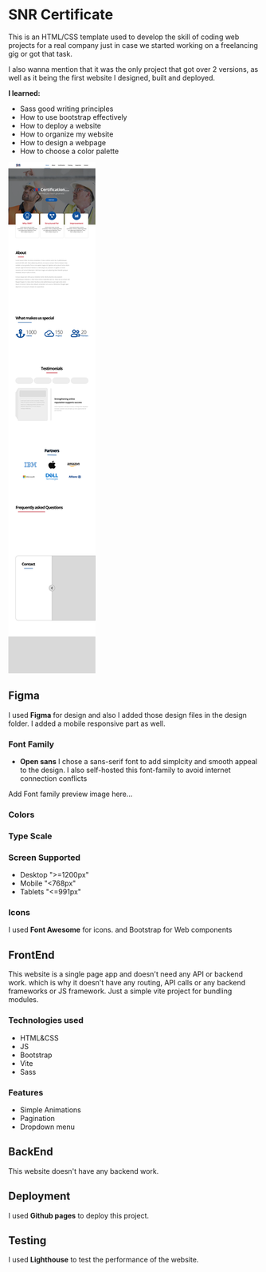 # SNR Certificate

This is an HTML/CSS template used to develop the skill of coding web projects for a real company just in case we started working on a freelancing gig or got that task.

I also wanna mention that it was the only project that got over 2 versions, as well as it being the first website I designed, built and deployed.

**I learned:**
- Sass good writing principles
- How to use bootstrap effectively
- How to deploy a website
- How to organize my website
- How to design a webpage
- How to choose a color palette

<img src="./design/Desktop.png" />

## Figma

I used **Figma** for design and also I added those design files in the design folder.
I added a mobile responsive part as well.

### Font Family
- **Open sans**
I chose a sans-serif font to add simplcity and smooth appeal to the design.
I also self-hosted this font-family to avoid internet connection conflicts

Add Font family preview image here...

### Colors
<!-- Add Colors palette herr... -->

### Type Scale
<!-- Add Type Scale here... -->

### Screen Supported
- Desktop ">=1200px"
- Mobile  "<768px"
- Tablets "<=991px"

### Icons
I used **Font Awesome** for icons.
and Bootstrap for Web components

## FrontEnd
This website is a single page app and doesn't need any API or backend work. which is why it doesn't have any routing, API calls or any backend frameworks or JS framework. Just a simple vite project for bundling modules.

### Technologies used
- HTML&CSS
- JS
- Bootstrap
- Vite
- Sass

### Features
- Simple Animations
- Pagination
- Dropdown menu

## BackEnd
This website doesn't have any backend work.

## Deployment

I used **Github pages** to deploy this project.
<!-- Add project link here... -->

## Testing
I used **Lighthouse** to test the performance of the website.
<!-- Add Lighthouse Image here... -->